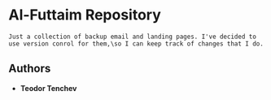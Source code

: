 # Al-Futtaim Repository
```
Just a collection of backup email and landing pages. I've decided to use version conrol for them,\so I can keep track of changes that I do.
```


## Authors

* **Teodor Tenchev**